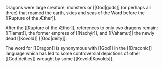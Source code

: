 Dragons were large creature, monsters or [[God|gods]] (or perhaps all three) that roamed the earth, skies and seas of the Word before the [[Rupture of the Æther]].

After the [[Rupture of the Æther]], references to only two dragons remain: [[Tiamat]], the former empress of [[Nachýr]], and [[Vahamut]] the newly dead [[Kovold]] [[God|deity]]. 

The word for [[Dragon]] is synonymous with [[God]] in the [[Draconic]] language which has led to some controversial depictions of other [[God|deities]] wrought by some [[Kovold|Kovolds]].